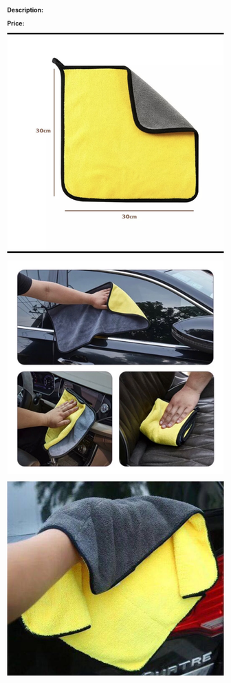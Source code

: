 **Description:**

**Price:**

![503.jpg](../images/503.jpg)

![504.jpg](../images/504.jpg)

![505.jpg](../images/505.jpg)